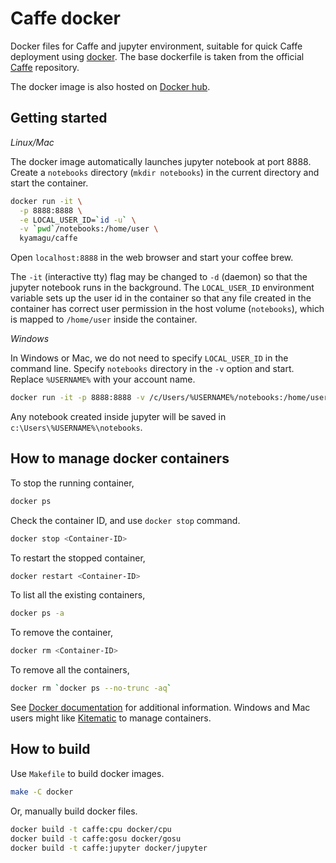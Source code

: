 # Caffe docker

Docker files for Caffe and jupyter environment, suitable for quick Caffe deployment using [docker](https://www.docker.com). The base dockerfile is taken from the official [Caffe](https://github.com/BVLC/caffe.git) repository.

The docker image is also hosted on [Docker hub](https://hub.docker.com/r/kyamagu/caffe/).

## Getting started

_Linux/Mac_

The docker image automatically launches jupyter notebook at port 8888. Create a `notebooks` directory (`mkdir notebooks`) in the current directory and start the container.

```bash
docker run -it \
  -p 8888:8888 \
  -e LOCAL_USER_ID=`id -u` \
  -v `pwd`/notebooks:/home/user \
  kyamagu/caffe
```

Open `localhost:8888` in the web browser and start your coffee brew.

The `-it` (interactive tty) flag may be changed to `-d` (daemon) so that the jupyter notebook runs in the background. The `LOCAL_USER_ID` environment variable sets up the user id in the container so that any file created in the container has correct user permission in the host volume (`notebooks`), which is mapped to `/home/user` inside the container.

_Windows_

In Windows or Mac, we do not need to specify `LOCAL_USER_ID` in the command line. Specify `notebooks` directory in the `-v` option and start. Replace `%USERNAME%` with your account name.

```bash
docker run -it -p 8888:8888 -v /c/Users/%USERNAME%/notebooks:/home/user kyamagu/caffe
```

Any notebook created inside jupyter will be saved in `c:\Users\%USERNAME%\notebooks`.

## How to manage docker containers

To stop the running container,

```bash
docker ps
```

Check the container ID, and use `docker stop` command.

```bash
docker stop <Container-ID>
```

To restart the stopped container,

```bash
docker restart <Container-ID>
```

To list all the existing containers,

```bash
docker ps -a
```

To remove the container,

```bash
docker rm <Container-ID>
```

To remove all the containers,

```bash
docker rm `docker ps --no-trunc -aq`
```

See [Docker documentation](https://docs.docker.com/) for additional information. Windows and Mac users might like [Kitematic](https://kitematic.com/) to manage containers.

## How to build

Use `Makefile` to build docker images.

```bash
make -C docker
```

Or, manually build docker files.

```bash
docker build -t caffe:cpu docker/cpu
docker build -t caffe:gosu docker/gosu
docker build -t caffe:jupyter docker/jupyter
```
